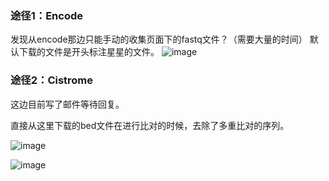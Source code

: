 ### 途径1：Encode

发现从encode那边只能手动的收集页面下的fastq文件？（需要大量的时间）
默认下载的文件是开头标注星星的文件。
![image](https://github.com/user-attachments/assets/8a8d3065-4f25-4e27-9a1a-69a151db5fb1)


### 途径2：Cistrome

这边目前写了邮件等待回复。

直接从这里下载的bed文件在进行比对的时候，去除了多重比对的序列。

![image](https://github.com/user-attachments/assets/040250a5-2bcb-4900-ac4b-56209b878d98)

![image](https://github.com/user-attachments/assets/6745f4ee-797f-4a2b-b957-9eaeb75b7584)
